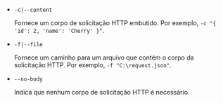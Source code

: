 * `-c|--content`

  Fornece um corpo de solicitação HTTP embutido. Por exemplo, `-c "{ 'id': 2, 'name': 'Cherry' }"`.

* `-f|--file`

  Fornece um caminho para um arquivo que contém o corpo da solicitação HTTP. Por exemplo, `-f "C:\request.json"`.

* `--no-body`

  Indica que nenhum corpo de solicitação HTTP é necessário.
